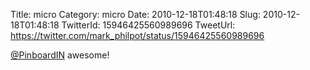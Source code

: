 Title: micro
Category: micro
Date: 2010-12-18T01:48:18
Slug: 2010-12-18T01:48:18
TwitterId: 15946425560989696
TweetUrl: https://twitter.com/mark_philpot/status/15946425560989696

[@PinboardIN](https://twitter.com/PinboardIN) awesome!